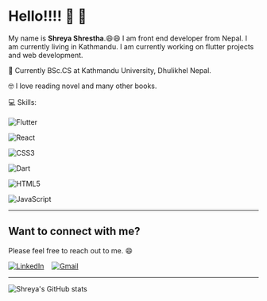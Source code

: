 # Hello!!!! :wave: :wave:

My name is **Shreya Shrestha**.:smile::smile: I am front end developer from Nepal. I am currently living in Kathmandu. 
I am currently working on flutter projects and web development.

:book: Currently BSc.CS at Kathmandu University, Dhulikhel Nepal.

:nerd_face: I love reading novel and many other books. 

:computer: Skills: 
<br/>
<br/>
![Flutter](https://img.shields.io/badge/Flutter-%2302569B.svg?style=for-the-badge&logo=Flutter&logoColor=white) 

![React](https://img.shields.io/badge/react-%2320232a.svg?style=for-the-badge&logo=react&logoColor=%2361DAFB)

![CSS3](https://img.shields.io/badge/css3-%231572B6.svg?style=for-the-badge&logo=css3&logoColor=white)

![Dart](https://img.shields.io/badge/dart-%230175C2.svg?style=for-the-badge&logo=dart&logoColor=white)

![HTML5](https://img.shields.io/badge/html5-%23E34F26.svg?style=for-the-badge&logo=html5&logoColor=white)

![JavaScript](https://img.shields.io/badge/javascript-%23323330.svg?style=for-the-badge&logo=javascript&logoColor=%23F7DF1E)

<hr/>

## Want to connect with me?

Please feel free to reach out to me. :smile:

[![LinkedIn](https://img.shields.io/badge/Shreya_Shrestha-%230077B5.svg?style=for-the-badge&logo=linkedin&logoColor=white)](https://www.linkedin.com/in/shreya-shrestha-a66a3719a/)&nbsp; &nbsp; [![Gmail](https://img.shields.io/badge/shreya2057@gmail.com-D14836?style=for-the-badge&logo=gmail&logoColor=white)](mailto:shreya2057@gmail.com)
 

 <hr/>

 

 ![Shreya's GitHub stats](https://github-readme-stats.vercel.app/api?username=shreya2057&hide=stars,issues&show_icons=true&theme=radical)